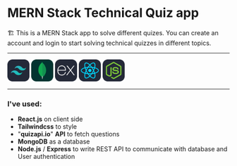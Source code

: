 # MERN Stack Technical Quiz app

🏗 This is a MERN Stack app to solve different quizes. You can create an account and login to start solving technical quizzes in different topics.

****
<img src="https://github.com/tandpfun/skill-icons/blob/main/icons/TailwindCSS-Dark.svg" height="50" width="50" /> <img src="https://github.com/tandpfun/skill-icons/blob/main/icons/MongoDB.svg" height="50" width="50" /> <img src="https://github.com/tandpfun/skill-icons/blob/main/icons/ExpressJS-Dark.svg" height="50" width="50" /> <img src="https://github.com/tandpfun/skill-icons/blob/main/icons/React-Dark.svg" height="50" width="50" /> <img src="https://github.com/tandpfun/skill-icons/blob/main/icons/NodeJS-Dark.svg" height="50" width="50" />

****

### I've used:
- **React.js** on client side
- **Tailwindcss** to style
- "**quizapi.io**" **API** to fetch questions 
- **MongoDB** as a database
- **Node.js** / **Express** to write REST API to communicate with database and User authentication 